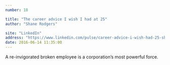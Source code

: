 ```yaml
---
number: 18

title: "The career advice I wish I had at 25"
author: "Shane Rodgers"

site: "LinkedIn"
address: "https://www.linkedin.com/pulse/career-advice-i-wish-had-25-shane-rodgers"
date: 2016-06-14 11:35:00
---
```


A re-invigorated broken employee is a corporation’s most powerful force.
